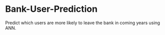 # Bank-User-Prediction
Predict which users are more likely to leave the bank in coming years using ANN.
